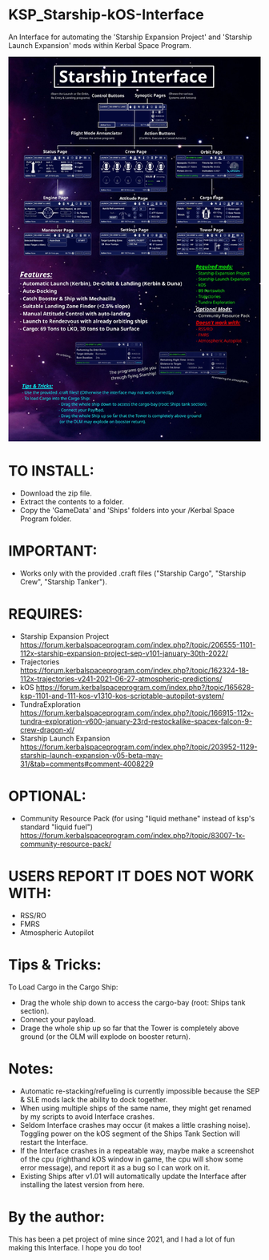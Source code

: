 # KSP_Starship-kOS-Interface
An Interface for automating the 'Starship Expansion Project' and 'Starship Launch Expansion' mods within Kerbal Space Program.

![Alt text](/Infographic.jpg)

# TO INSTALL:
- Download the zip file.
- Extract the contents to a folder.
- Copy the 'GameData' and 'Ships' folders into your /Kerbal Space Program folder.


# IMPORTANT:
- Works only with the provided .craft files ("Starship Cargo", "Starship Crew", "Starship Tanker").

# REQUIRES:
- Starship Expansion Project
    https://forum.kerbalspaceprogram.com/index.php?/topic/206555-1101-112x-starship-expansion-project-sep-v101-january-30th-2022/
- Trajectories
    https://forum.kerbalspaceprogram.com/index.php?/topic/162324-18-112x-trajectories-v241-2021-06-27-atmospheric-predictions/
- kOS
    https://forum.kerbalspaceprogram.com/index.php?/topic/165628-ksp-1101-and-111-kos-v1310-kos-scriptable-autopilot-system/
- TundraExploration
    https://forum.kerbalspaceprogram.com/index.php?/topic/166915-112x-tundra-exploration-v600-january-23rd-restockalike-spacex-falcon-9-crew-dragon-xl/
- Starship Launch Expansion
    https://forum.kerbalspaceprogram.com/index.php?/topic/203952-1129-starship-launch-expansion-v05-beta-may-31/&tab=comments#comment-4008229

# OPTIONAL:
- Community Resource Pack (for using "liquid methane" instead of ksp's standard "liquid fuel")
    https://forum.kerbalspaceprogram.com/index.php?/topic/83007-1x-community-resource-pack/

# USERS REPORT IT DOES NOT WORK WITH:
- RSS/RO
- FMRS
- Atmospheric Autopilot



# Tips & Tricks:
To Load Cargo in the Cargo Ship:
- Drag the whole ship down to access the cargo-bay (root: Ships tank section).
- Connect your payload.
- Drage the whole ship up so far that the Tower is completely above ground (or the OLM will explode on booster return).


# Notes:
- Automatic re-stacking/refueling is currently impossible because the SEP & SLE mods lack the ability to dock together.
- When using multiple ships of the same name, they might get renamed by my scripts to avoid Interface crashes.
- Seldom Interface crashes may occur (it makes a little crashing noise). Toggling power on the kOS segment of the Ships Tank Section will restart the Interface.
- If the Interface crashes in a repeatable way, maybe make a screenshot of the cpu (righthand kOS window in game, the cpu will show some error message), and report it as a bug so I can work on it.
- Existing Ships after v1.01 will automatically update the Interface after installing the latest version from here.



# By the author:
This has been a pet project of mine since 2021, and I had a lot of fun making this Interface. I hope you do too!

